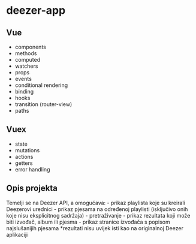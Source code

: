# deezer-app

## Vue

- components
- methods
- computed
- watchers
- props
- events
- conditional rendering
- binding
- hooks
- transition (router-view)
- paths


## Vuex

- state
- mutations
- actions
- getters
- error handling

## Opis projekta

Temelji se na Deezer API, a omogućava:
    - prikaz playlista koje su kreirali Deezerovi urednici
    - prikaz pjesama na određenoj playlisti (isključivo onih koje nisu eksplicitnog sadržaja)
    - pretraživanje
    - prikaz rezultata koji može biti izvođač, album ili pjesma
    - prikaz stranice izvođača s popisom najslušanijih pjesama
    *rezultati nisu uvijek isti kao na originalnoj Deezer aplikaciji